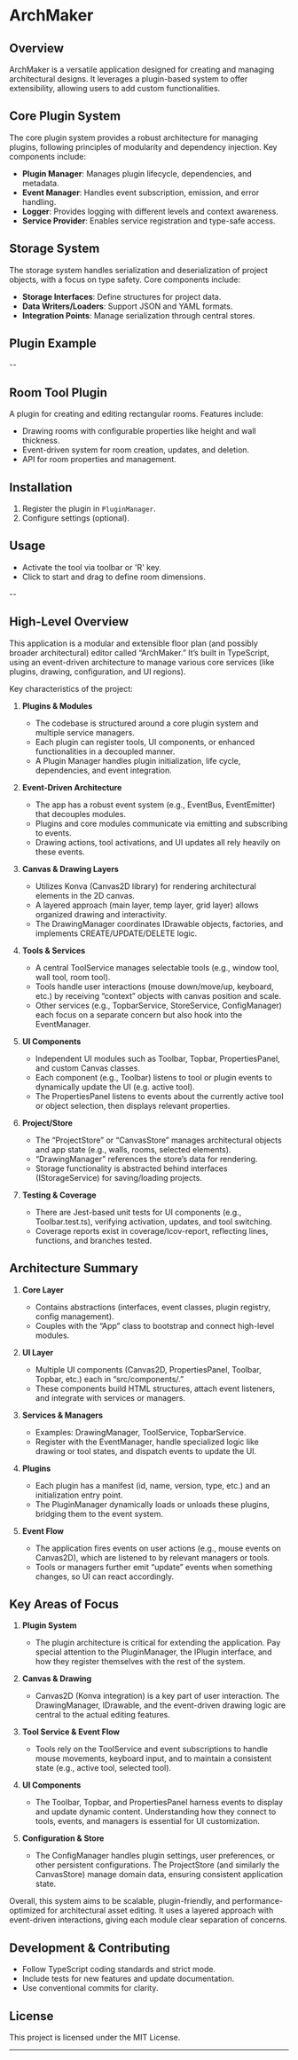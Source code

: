 
# ArchMaker

## Overview
ArchMaker is a versatile application designed for creating and managing architectural designs. It leverages a plugin-based system to offer extensibility, allowing users to add custom functionalities.

## Core Plugin System
The core plugin system provides a robust architecture for managing plugins, following principles of modularity and dependency injection. Key components include:
- **Plugin Manager**: Manages plugin lifecycle, dependencies, and metadata.
- **Event Manager**: Handles event subscription, emission, and error handling.
- **Logger**: Provides logging with different levels and context awareness.
- **Service Provider**: Enables service registration and type-safe access.

## Storage System
The storage system handles serialization and deserialization of project objects, with a focus on type safety. Core components include:
- **Storage Interfaces**: Define structures for project data.
- **Data Writers/Loaders**: Support JSON and YAML formats.
- **Integration Points**: Manage serialization through central stores.

## Plugin Example
--
## Room Tool Plugin
A plugin for creating and editing rectangular rooms. Features include:
- Drawing rooms with configurable properties like height and wall thickness.
- Event-driven system for room creation, updates, and deletion.
- API for room properties and management.

## Installation
1. Register the plugin in `PluginManager`.
2. Configure settings (optional).

## Usage
- Activate the tool via toolbar or 'R' key.
- Click to start and drag to define room dimensions.

--

## High-Level Overview

This application is a modular and extensible floor plan (and possibly broader architectural) editor called “ArchMaker.” It’s built in TypeScript, using an event-driven architecture to manage various core services (like plugins, drawing, configuration, and UI regions).

Key characteristics of the project:

1. **Plugins & Modules**  
   - The codebase is structured around a core plugin system and multiple service managers.  
   - Each plugin can register tools, UI components, or enhanced functionalities in a decoupled manner.  
   - A Plugin Manager handles plugin initialization, life cycle, dependencies, and event integration.

2. **Event-Driven Architecture**  
   - The app has a robust event system (e.g., EventBus, EventEmitter) that decouples modules.  
   - Plugins and core modules communicate via emitting and subscribing to events.  
   - Drawing actions, tool activations, and UI updates all rely heavily on these events.

3. **Canvas & Drawing Layers**  
   - Utilizes Konva (Canvas2D library) for rendering architectural elements in the 2D canvas.  
   - A layered approach (main layer, temp layer, grid layer) allows organized drawing and interactivity.  
   - The DrawingManager coordinates IDrawable objects, factories, and implements CREATE/UPDATE/DELETE logic.

4. **Tools & Services**  
   - A central ToolService manages selectable tools (e.g., window tool, wall tool, room tool).  
   - Tools handle user interactions (mouse down/move/up, keyboard, etc.) by receiving “context” objects with canvas position and scale.  
   - Other services (e.g., TopbarService, StoreService, ConfigManager) each focus on a separate concern but also hook into the EventManager.

5. **UI Components**  
   - Independent UI modules such as Toolbar, Topbar, PropertiesPanel, and custom Canvas classes.  
   - Each component (e.g., Toolbar) listens to tool or plugin events to dynamically update the UI (e.g. active tool).  
   - The PropertiesPanel listens to events about the currently active tool or object selection, then displays relevant properties.

6. **Project/Store**  
   - The “ProjectStore” or “CanvasStore” manages architectural objects and app state (e.g., walls, rooms, selected elements).  
   - “DrawingManager” references the store’s data for rendering.  
   - Storage functionality is abstracted behind interfaces (IStorageService) for saving/loading projects.

7. **Testing & Coverage**  
   - There are Jest-based unit tests for UI components (e.g., Toolbar.test.ts), verifying activation, updates, and tool switching.  
   - Coverage reports exist in coverage/lcov-report, reflecting lines, functions, and branches tested.

## Architecture Summary

1. **Core Layer**  
   - Contains abstractions (interfaces, event classes, plugin registry, config management).  
   - Couples with the “App” class to bootstrap and connect high-level modules.

2. **UI Layer**  
   - Multiple UI components (Canvas2D, PropertiesPanel, Toolbar, Topbar, etc.) each in “src/components/.”  
   - These components build HTML structures, attach event listeners, and integrate with services or managers.

3. **Services & Managers**  
   - Examples: DrawingManager, ToolService, TopbarService.  
   - Register with the EventManager, handle specialized logic like drawing or tool states, and dispatch events to update the UI.

4. **Plugins**  
   - Each plugin has a manifest (id, name, version, type, etc.) and an initialization entry point.  
   - The PluginManager dynamically loads or unloads these plugins, bridging them to the event system.

5. **Event Flow**  
   - The application fires events on user actions (e.g., mouse events on Canvas2D), which are listened to by relevant managers or tools.  
   - Tools or managers further emit “update” events when something changes, so UI can react accordingly.

## Key Areas of Focus

1. **Plugin System**  
   - The plugin architecture is critical for extending the application. Pay special attention to the PluginManager, the IPlugin interface, and how they register themselves with the rest of the system.

2. **Canvas & Drawing**  
   - Canvas2D (Konva integration) is a key part of user interaction. The DrawingManager, IDrawable, and the event-driven drawing logic are central to the actual editing features.

3. **Tool Service & Event Flow**  
   - Tools rely on the ToolService and event subscriptions to handle mouse movements, keyboard input, and to maintain a consistent state (e.g., active tool, selected tool).  

4. **UI Components**  
   - The Toolbar, Topbar, and PropertiesPanel harness events to display and update dynamic content. Understanding how they connect to tools, events, and managers is essential for UI customization.

5. **Configuration & Store**  
   - The ConfigManager handles plugin settings, user preferences, or other persistent configurations. The ProjectStore (and similarly the CanvasStore) manage domain data, ensuring consistent application state.

Overall, this system aims to be scalable, plugin-friendly, and performance-optimized for architectural asset editing. It uses a layered approach with event-driven interactions, giving each module clear separation of concerns.

## Development & Contributing
- Follow TypeScript coding standards and strict mode.
- Include tests for new features and update documentation.
- Use conventional commits for clarity.

## License
This project is licensed under the MIT License.

---
